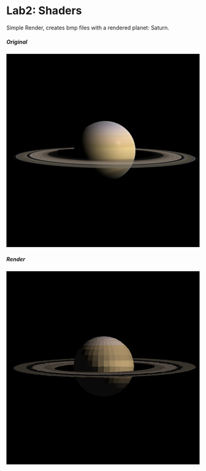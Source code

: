 # Lab2: Shaders

Simple Render, creates bmp files with a rendered planet: Saturn.

##### Original
![out](https://github.com/gusmendez99/Graphics_Lab2_Shaders/blob/master/saturn.png?raw=true)

##### Render
![out](https://github.com/gusmendez99/Graphics_Lab2_Shaders/blob/master/saturn.bmp?raw=true)